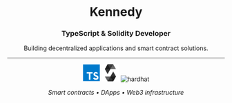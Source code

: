 <h1 align="center">Kennedy</h1>
<h3 align="center">TypeScript & Solidity Developer</h3>

<p align="center">
  Building decentralized applications and smart contract solutions.
</p>

---

<p align="center">
  <img src="https://raw.githubusercontent.com/devicons/devicon/master/icons/typescript/typescript-original.svg" alt="typescript" width="40" height="40"/>
  <img src="https://raw.githubusercontent.com/devicons/devicon/master/icons/solidity/solidity-original.svg" alt="solidity" width="40" height="40"/>
  <img src="https://github.com/NomicFoundation/hardhat/raw/main/docs/src/.vuepress/public/hardhat-logo.svg" alt="hardhat" width="40" height="40"/>
</p>

<p align="center">
  <em>Smart contracts • DApps • Web3 infrastructure</em>
</p>
